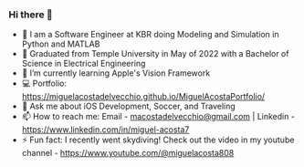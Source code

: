 ### Hi there 👋

- 🔭 I am a Software Engineer at KBR doing Modeling and Simulation in Python and MATLAB
- 🏫 Graduated from Temple University in May of 2022 with a Bachelor of Science in Electrical Engineering
- 🌱 I’m currently learning Apple's Vision Framework 
- 💻 Portfolio: https://miguelacostadelvecchio.github.io/MiguelAcostaPortfolio/
- 💬 Ask me about iOS Development, Soccer, and Traveling
- 📫 How to reach me: Email - macostadelvecchio@gmail.com | Linkedin - https://www.linkedin.com/in/miguel-acosta7 
- ⚡ Fun fact: I recently went skydiving! Check out the video in my youtube channel - https://www.youtube.com/@miguelacosta808
